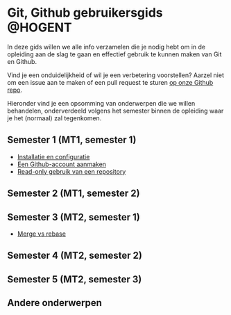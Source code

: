 # Git, Github gebruikersgids @HOGENT

In deze gids willen we alle info verzamelen die je nodig hebt om in de opleiding aan de slag te gaan en effectief gebruik te kunnen maken van Git en Github.

Vind je een onduidelijkheid of wil je een verbetering voorstellen? Aarzel niet om een issue aan te maken of een pull request te sturen [op onze Github repo](https://github.com/HoGentTIN/git-hogent-gids).

Hieronder vind je een opsomming van onderwerpen die we willen behandelen, onderverdeeld volgens het semester binnen de opleiding waar je het (normaal) zal tegenkomen.

## Semester 1 (MT1, semester 1)

- [Installatie en configuratie](./installatie-config.md)
- [Een Github-account aanmaken](./github-account.md)
- [Read-only gebruik van een repository](./readonly-repo.md)

## Semester 2 (MT1, semester 2)

## Semester 3 (MT2, semester 1)

- [Merge vs rebase](./merge-rebase.md)

## Semester 4 (MT2, semester 2)

## Semester 5 (MT2, semester 3)

## Andere onderwerpen

